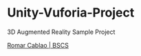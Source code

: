 # Unity-Vuforia-Project
3D Augmented Reality Sample Project

<a href="https://www.linkedin.com/in/romarcablao/">Romar Cablao | BSCS</a>
